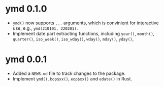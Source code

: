 # ymd 0.1.0

* `ymd()` now supports `...` arguments, which is convinient for interactive use, e.g., `ymd(210101, 220201)`.
* Implement date part extracting functions, including `year()`, `month()`, `quarter()`, `iso_week()`, `iso_wday()`, `wday()`, `mday()`, `yday()`,

# ymd 0.0.1

* Added a `NEWS.md` file to track changes to the package.
* Implement `ymd()`, `bop$xx()`, `eop$xx()` and `edate()` in Rust.
